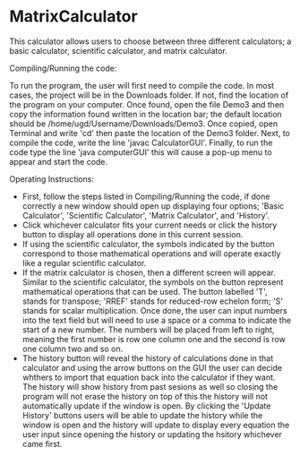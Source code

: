 # MatrixCalculator
This calculator allows users to choose between three different calculators; a basic calculator, scientific calculator, and matrix calculator.


Compiling/Running the code:

To run the program, the user will first need to compile the code. In most cases, the project will be in the Downloads folder. If not, find the location of the program on your computer. Once found, open the file Demo3 and then copy the information found written in the location bar; the default location should be /home/ugd/Username/Downloads/Demo3. Once copied, open Terminal and write 'cd' then paste the location of the Demo3 folder. Next, to compile the code, write the line 'javac CalculatorGUI'. Finally, to run the code type the line 'java computerGUI' this will cause a pop-up menu to appear and start the code.

Operating Instructions:
- First, follow the steps listed in Compiling/Running the code, if done correctly a new window should open up displaying four options; 'Basic Calculator', 'Scientific Calculator', 'Matrix Calculator', and 'History'.
- Click whichever calculator fits your current needs or click the history button to display all operations done in this current session.
- If using the scientific calculator, the symbols indicated by the button correspond to those mathematical operations and will operate exactly like a regular scientific calculator.
- If the matrix calculator is chosen, then a different screen will appear. Similar to the scientific calculator, the symbols on the button represent mathematical operations that can be used. The button labelled 'T', stands for transpose; 'RREF' stands for reduced-row echelon form; 'S' stands for scalar multiplication. Once done, the user can input numbers into the text field but will need to use a space or a comma to indicate the start of a new number. The numbers will be placed from left to right, meaning the first number is row one column one and the second is row one column two and so on. 
- The history button will reveal the history of calculations done in that calculator and using the arrow buttons on the GUI the user can decide whthers to import that equation back into the calculator if they want. The history will show history from past sesions as well so closing the program will not erase the history on top of this the history will not automatically update if the window is open. By clicking the 'Update History' buttons users will be able to update the history while the window is open and the history will update to display every equation the user input since opening the history or updating the hsitory whichever came first.
